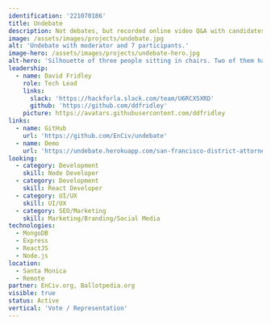 ```yaml
---
identification: '221070186'
title: Undebate
description: Not debates, but recorded online video Q&A with candidates so voters can quickly can get to know them, for every candidate, for every election, across the US.
image: /assets/images/projects/undebate.jpg
alt: 'Undebate with moderator and 7 participants.'
image-hero: /assets/images/projects/undebate-hero.jpg
alt-hero: 'Silhouette of three people sitting in chairs. Two of them have empty speach bubbles over their heads.'
leadership:
  - name: David Fridley
    role: Tech Lead
    links:
      slack: 'https://hackforla.slack.com/team/U6RCX5XRD'
      github: 'https://github.com/ddfridley'
    picture: https://avatars.githubusercontent.com/ddfridley
links:
  - name: GitHub
    url: 'https://github.com/EnCiv/undebate'
  - name: Demo
    url: 'https://undebate.herokuapp.com/san-francisco-district-attorney'
looking:
  - category: Development
    skill: Node Developer
  - category: Development
    skill: React Developer
  - category: UI/UX
    skill: UI/UX
  - category: SEO/Marketing
    skill: Marketing/Branding/Social Media
technologies: 
  - MongoDB
  - Express
  - ReactJS
  - Node.js
location: 
  - Santa Monica
  - Remote
partner: EnCiv.org, Ballotpedia.org
visible: true
status: Active
vertical: 'Vote / Representation'
---
```


